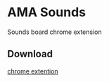 # AMA Sounds
Sounds board chrome extension

## Download 
[chrome extention](https://chrome.google.com/webstore/detail/ama-sounds/mikafdaadejfcihnmjffpdifgkcpappd)
